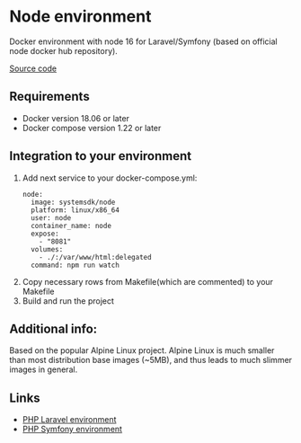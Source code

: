 # Node environment
Docker environment with node 16 for Laravel/Symfony (based on official node docker hub repository).

[Source code](https://github.com/systemsdk/node.git)

## Requirements
* Docker version 18.06 or later
* Docker compose version 1.22 or later

## Integration to your environment
1. Add next service to your docker-compose.yml:
    ```
    node:
      image: systemsdk/node
      platform: linux/x86_64
      user: node
      container_name: node
      expose:
        - "8081"
      volumes:
        - ./:/var/www/html:delegated
      command: npm run watch
    ```
2. Copy necessary rows from Makefile(which are commented) to your Makefile
3. Build and run the project

## Additional info:
Based on the popular Alpine Linux project. Alpine Linux is much smaller than most distribution base images (~5MB), and thus leads to much slimmer images in general.

## Links
* [PHP Laravel environment](https://github.com/systemsdk/docker-apache-php-laravel.git)
* [PHP Symfony environment](https://github.com/systemsdk/docker-apache-php-symfony.git)